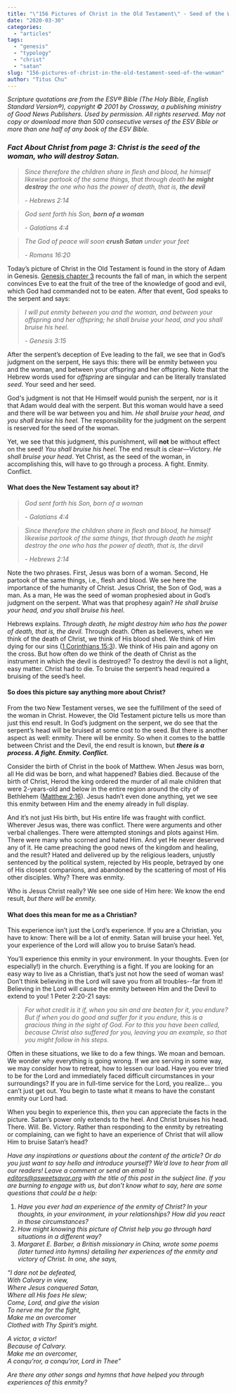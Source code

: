 ```yaml
---
title: "\"156 Pictures of Christ in the Old Testament\" - Seed of the Woman"
date: "2020-03-30"
categories: 
  - "articles"
tags: 
  - "genesis"
  - "typology"
  - "christ"
  - "satan"
slug: "156-pictures-of-christ-in-the-old-testament-seed-of-the-woman"
author: "Titus Chu"
---
```


_Scripture quotations are from the ESV® Bible (The Holy Bible, English Standard Version®), copyright © 2001 by Crossway, a publishing ministry of Good News Publishers. Used by permission. All rights reserved. May not copy or download more than 500 consecutive verses of the ESV Bible or more than one half of any book of the ESV Bible._

### **_Fact About Christ_** _from page 3: Christ is the seed of the woman, who will destroy Satan._

> _Since therefore the children share in flesh and blood, he himself likewise partook of the same things, that through death_ **_he might destroy_** _the one who has the power of death, that is,_ **_the devil_**
> 
> \- _Hebrews 2:14_

> _God sent forth his Son,_ **_born of a woman_**
> 
> \- _Galatians 4:4_

> _The God of peace will soon_ **_crush Satan_** _under your feet_
> 
> \- _Romans 16:20_

Today’s picture of Christ in the Old Testament is found in the story of Adam in Genesis. [Genesis chapter 3](https://www.biblegateway.com/passage/?search=Genesis+3&version=ESV) recounts the fall of man, in which the serpent convinces Eve to eat the fruit of the tree of the knowledge of good and evil, which God had commanded not to be eaten. After that event, God speaks to the serpent and says:

> _I will put enmity between you and the woman, and between your offspring and her offspring; he shall bruise your head, and you shall bruise his heel._
> 
> \- _Genesis 3:15_

After the serpent’s deception of Eve leading to the fall, we see that in God’s judgment on the serpent, He says this: there will be enmity between you and the woman, and between your offspring and her offspring. Note that the Hebrew words used for _offspring_ are singular and can be literally translated _seed_. Your seed and her seed.

God's judgment is not that He Himself would punish the serpent, nor is it that Adam would deal with the serpent. But this woman would have a seed and there will be war between you and him. _He shall bruise your head, and you shall bruise his heel._ The responsibility for the judgment on the serpent is reserved for the seed of the woman. 

Yet, we see that this judgment, this punishment, will **not** be without effect on the seed! _You shall bruise his heel_. The end result is clear—Victory. _He shall bruise your head_. Yet Christ, as the seed of the woman, in accomplishing this, will have to go through a process. A fight. Enmity. Conflict.   

#### **What does the New Testament say about it?**

> _God sent forth his Son, born of a woman_
> 
> \- _Galatians 4:4_

> _Since therefore the children share in flesh and blood, he himself likewise partook of the same things, that through death he might destroy the one who has the power of death, that is, the devil_
> 
> \- _Hebrews 2:14_

Note the two phrases. First, Jesus was born of a woman. Second, He partook of the same things, i.e., flesh and blood. We see here the importance of the humanity of Christ. Jesus Christ, the Son of God, was a man. As a man, He was the seed of woman prophesied about in God’s judgment on the serpent. What was that prophesy again? _He shall bruise your head, and you shall bruise his heel._

Hebrews explains. _Through death, he might destroy him who has the power of death, that is, the devil._ Through death. Often as believers, when we think of the death of Christ, we think of His blood shed. We think of Him dying for our sins ([1 Corinthians 15:3](https://www.biblegateway.com/passage/?search=1+Corinthians+15%3A3&version=ESV)). We think of His pain and agony on the cross. But how often do we think of the death of Christ as the instrument in which the devil is destroyed? To destroy the devil is not a light, easy matter. Christ had to die. To bruise the serpent’s head required a bruising of the seed’s heel. 

#### **So does this picture say anything more about Christ?** 

From the two New Testament verses, we see the fulfillment of the seed of the woman in Christ. However, the Old Testament picture tells us more than just this end result. In God’s judgment on the serpent, we do see that the serpent’s head will be bruised at some cost to the seed. But there is another aspect as well: enmity. There will be enmity. So when it comes to the battle between Christ and the Devil, the end result is known, but **_there is a process. A fight. Enmity. Conflict._**

Consider the birth of Christ in the book of Matthew. When Jesus was born, all He did was be born, and what happened? Babies died. Because of the birth of Christ, Herod the king ordered the murder of all male children that were 2-years-old and below in the entire region around the city of Bethlehem ([Matthew 2:16](https://www.biblegateway.com/passage/?search=Matthew+2%3A16&version=ESV)). Jesus hadn’t even done anything, yet we see this enmity between Him and the enemy already in full display. 

And it’s not just His birth, but His entire life was fraught with conflict. Wherever Jesus was, there was conflict. There were arguments and other verbal challenges. There were attempted stonings and plots against Him. There were many who scorned and hated Him. And yet He never deserved any of it. He came preaching the good news of the kingdom and healing, and the result? Hated and delivered up by the religious leaders, unjustly sentenced by the political system, rejected by His people, betrayed by one of His closest companions, and abandoned by the scattering of most of His other disciples. Why? There was enmity. 

Who is Jesus Christ really? We see one side of Him here: We know the end result, _but there will be enmity._

#### **What does this mean for me as a Christian?** 

This experience isn’t just the Lord’s experience. If you are a Christian, you have to know: There will be a lot of enmity. Satan will bruise your heel. Yet, your experience of the Lord will allow you to bruise Satan’s head. 

You’ll experience this enmity in your environment. In your thoughts. Even (or especially!) in the church. Everything is a fight. If you are looking for an easy way to live as a Christian, that’s just not how the seed of woman was! Don’t think believing in the Lord will save you from all troubles--far from it! Believing in the Lord will cause the enmity between Him and the Devil to extend to you! 1 Peter 2:20-21 says:  

> _For what credit is it if, when you sin and are beaten for it, you endure? But if when you do good and suffer for it you endure, this is a gracious thing in the sight of God. For to this you have been called, because Christ also suffered for you, leaving you an example, so that you might follow in his steps._

Often in these situations, we like to do a few things. We moan and bemoan. We wonder why everything is going wrong. If we are serving in some way, we may consider how to retreat, how to lessen our load. Have you ever tried to be for the Lord and immediately faced difficult circumstances in your surroundings? If you are in full-time service for the Lord, you realize… you can’t just get out. You begin to taste what it means to have the constant enmity our Lord had. 

When you begin to experience this, _then_ you can appreciate the facts in the picture. Satan’s power only extends to the heel. And Christ bruises his head. There. Will. Be. Victory. Rather than responding to the enmity by retreating or complaining, can we fight to have an experience of Christ that will allow Him to bruise Satan’s head? 

_Have any inspirations or questions about the content of the article? Or do you just want to say hello and introduce yourself? We’d love to hear from all our readers! Leave a comment or send an email to editors@asweetsavor.org with the title of this post in the subject line. If you are burning to engage with us, but don’t know what to say, here are some questions that could be a help:_ 

1. _Have you ever had an experience of the enmity of Christ? In your thoughts, in your environment, in your relationships? How did you react in those circumstances?_
2. _How might knowing this picture of Christ help you go through hard situations in a different way?_
3. _Margaret E. Barber, a British missionary in China, wrote some poems (later turned into hymns) detailing her experiences of the enmity and victory of Christ. In one, she says,_ 

_“I dare not be defeated,_   
_With Calvary in view,_   
_Where Jesus conquered Satan,_   
_Where all His foes He slew;_  
_Come, Lord, and give the vision_  
_To nerve me for the fight,_  
_Make me an overcomer_  
_Clothed with Thy Spirit’s might._  
  
_A victor, a victor!_  
_Because of Calvary._  
_Make me an overcomer,_  
_A conqu’ror, a conqu’ror, Lord in Thee”_ 

_Are there any other songs and hymns that have helped you through experiences of this enmity?_
